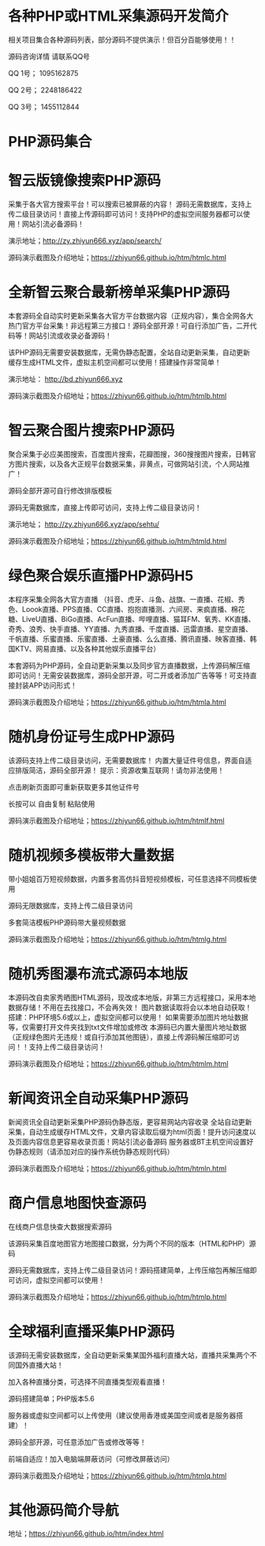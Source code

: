# 各种PHP或HTML采集源码开发简介
 相关项目集合各种源码列表，部分源码不提供演示！但百分百能够使用！！

 源码咨询详情 请联系QQ号 
 
QQ 1号； 1095162875 

QQ 2号； 2248186422

QQ 3号； 1455112844

# PHP源码集合
# 智云版镜像搜索PHP源码

采集于各大官方搜索平台！可以搜索已被屏蔽的内容！ 源码无需数据库，支持上传二级目录访问！直接上传源码即可访问！支持PHP的虚拟空间服务器都可以使用！网站引流必备源码！
 
 演示地址；http://zy.zhiyun666.xyz/app/search/
 
源码演示截图及介绍地址；https://zhiyun66.github.io/htm/htmlc.html

 
# 全新智云聚合最新榜单采集PHP源码

本套源码全自动实时更新采集各大官方平台数据内容（正规内容），集合全网各大热门官方平台采集！非远程第三方接口！源码全部开源！可自行添加广告，二开代码等！网站引流或收录必备源码！

该PHP源码无需要安装数据库，无需伪静态配置，全站自动更新采集，自动更新缓存生成HTML文件，虚拟主机空间都可以使用！搭建操作非常简单！

演示地址： http://bd.zhiyun666.xyz

源码演示截图及介绍地址；https://zhiyun66.github.io/htm/htmlb.html


# 智云聚合图片搜索PHP源码

聚合采集于必应美图搜索，百度图片搜索，花瓣图搜，360搜搜图片搜索，日韩官方图片搜索，以及各大正规平台数据采集，非黄点，可做网站引流，个人网站推广！

源码全部开源可自行修改排版模板

源码无需数据库，直接上传即可访问，支持上传二级目录访问！

演示地址； http://zy.zhiyun666.xyz/app/sehtu/

源码演示截图及介绍地址；https://zhiyun66.github.io/htm/htmld.html

# 绿色聚合娱乐直播PHP源码H5
本程序采集全网各大官方直播
（抖音、虎牙、斗鱼、战旗、一直播、花椒、秀色、Loook直播、PPS直播、CC直播、抱抱直播测、六间房、来疯直播、棉花糖、LiveU直播、BiGo直播、AcFun直播、哔哩直播、猫耳FM、氧秀、KK直播、奇秀、浪秀、快手直播、YY直播、九秀直播、千度直播、迅雷直播、星空直播、千帆直播、乐蜜直播、乐蜜直播、土豪直播、么么直播、腾讯直播、映客直播、韩国KTV、网易直播、以及各种其他娱乐直播平台）

本套源码为PHP源码，全自动更新采集以及同步官方直播数据，上传源码解压缩即可访问！无需安装数据库，源码全部开源，可二开或者添加广告等等！可支持直接封装APP访问形式！

源码演示截图及介绍地址；https://zhiyun66.github.io/htm/htmla.html


# 随机身份证号生成PHP源码
该源码支持上传二级目录访问，无需要数据库！
内置大量证件号信息，界面自适应排版简洁，源码全部开源！
提示：资源收集互联网！请勿非法使用！<p>点击刷新页面即可重新获取更多其他证件号<p>长按可以 自由复制 粘贴使用

源码演示截图及介绍地址；https://zhiyun66.github.io/htm/htmlf.html


# 随机视频多模板带大量数据

带小姐姐百万短视频数据，内置多套高仿抖音短视频模板，可任意选择不同模板使用

源码无限数据库，支持上传二级目录访问

多套简洁模板PHP源码带大量视频数据

源码演示截图及介绍地址；https://zhiyun66.github.io/htm/htmlg.html


# 随机秀图瀑布流式源码本地版

本源码改自卖家秀晒图HTML源码，现改成本地版，非第三方远程接口，采用本地数据存储！不用在去找接口，不会再失效！
图片数据读取将会以本地自动获取！
搭建：PHP环境5.6或以上，虚拟空间都可以使用！
如果需要添加图片地址数据等，仅需要打开文件夹找到txt文件增加或修改
本源码已内置大量图片地址数据（正规绿色图片无违规！或自行添加其他图链），直接上传源码解压缩即可访问！！支持上传二级目录访问！

源码演示截图及介绍地址；https://zhiyun66.github.io/htm/htmlm.html


# 新闻资讯全自动采集PHP源码
新闻资讯全自动更新采集PHP源码伪静态版，更容易网站内容收录
全站自动更新采集，自动生成缓存HTML文件，文章内容读取后缀为html页面！提升访问速度以及页面内容信息更容易收录页面！网站引流必备源码
服务器或BT主机空间设置好伪静态规则（请添加对应的操作系统伪静态规则代码）

源码演示截图及介绍地址；https://zhiyun66.github.io/htm/htmln.html



# 商户信息地图快查源码
在线商户信息快查大数据搜索源码<p>该源码采集百度地图官方地图接口数据，分为两个不同的版本（HTML和PHP）源码<p>源码无需数据库，支持上传二级目录访问！源码搭建简单，上传压缩包再解压缩即可访问，虚拟空间都可以使用！

源码演示截图及介绍地址；https://zhiyun66.github.io/htm/htmlp.html

# 全球福利直播采集PHP源码
该源码无需安装数据库，全自动更新采集某国外福利直播大站，直播共采集两个不同国外直播大站！

加入各种直播分类，可选择不同直播类型观看直播！

源码搭建简单；PHP版本5.6

服务器或虚拟空间都可以上传使用（建议使用香港或美国空间或者是服务器搭建）！

源码全部开源，可任意添加广告或修改等等！

前端自适应！加入电脑端屏蔽访问（可修改屏蔽访问）

源码演示截图及介绍地址；https://zhiyun66.github.io/htm/htmlq.html

# 其他源码简介导航

地址；https://zhiyun66.github.io/htm/index.html





